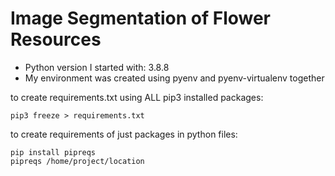 # Image Segmentation of Flower Resources #

* Python version I started with: 3.8.8
* My environment was created using pyenv and pyenv-virtualenv together

to create requirements.txt using ALL pip3 installed packages:

```
pip3 freeze > requirements.txt
```

to create requirements of just packages in python files:

```
pip install pipreqs
pipreqs /home/project/location
```

